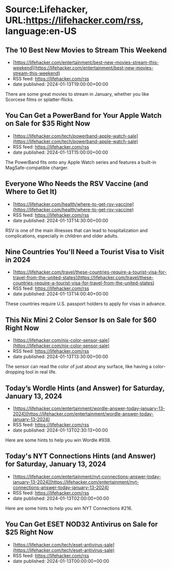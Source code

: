 # Source:Lifehacker, URL:https://lifehacker.com/rss, language:en-US

## The 10 Best New Movies to Stream This Weekend
 - [https://lifehacker.com/entertainment/best-new-movies-stream-this-weekend](https://lifehacker.com/entertainment/best-new-movies-stream-this-weekend)
 - RSS feed: https://lifehacker.com/rss
 - date published: 2024-01-13T19:00:00+00:00

There are some great movies to stream in January, whether you like Scorcese films or splatter-flicks.

## You Can Get a PowerBand for Your Apple Watch on Sale for $35 Right Now
 - [https://lifehacker.com/tech/powerband-apple-watch-sale](https://lifehacker.com/tech/powerband-apple-watch-sale)
 - RSS feed: https://lifehacker.com/rss
 - date published: 2024-01-13T15:00:00+00:00

The PowerBand fits onto any Apple Watch series and features a built-in MagSafe-compatible charger.

## Everyone Who Needs the RSV Vaccine (and Where to Get It)
 - [https://lifehacker.com/health/where-to-get-rsv-vaccine](https://lifehacker.com/health/where-to-get-rsv-vaccine)
 - RSS feed: https://lifehacker.com/rss
 - date published: 2024-01-13T14:30:00+00:00

RSV is one of the main illnesses that can lead to hospitalization and complications, especially in children and older adults.

## Nine Countries You'll Need a Tourist Visa to Visit in 2024
 - [https://lifehacker.com/travel/these-countries-require-a-tourist-visa-for-travel-from-the-united-states](https://lifehacker.com/travel/these-countries-require-a-tourist-visa-for-travel-from-the-united-states)
 - RSS feed: https://lifehacker.com/rss
 - date published: 2024-01-13T14:00:40+00:00

These countries require U.S. passport holders to apply for visas in advance.

## This Nix Mini 2 Color Sensor Is on Sale for $60 Right Now
 - [https://lifehacker.com/nix-color-sensor-sale](https://lifehacker.com/nix-color-sensor-sale)
 - RSS feed: https://lifehacker.com/rss
 - date published: 2024-01-13T13:30:00+00:00

The sensor can read the color of just about any surface, like having a color-dropping tool in real life.

## Today’s Wordle Hints (and Answer) for Saturday, January 13, 2024
 - [https://lifehacker.com/entertainment/wordle-answer-today-january-13-2024](https://lifehacker.com/entertainment/wordle-answer-today-january-13-2024)
 - RSS feed: https://lifehacker.com/rss
 - date published: 2024-01-13T02:30:13+00:00

Here are some hints to help you win Wordle #938.

## Today's NYT Connections Hints (and Answer) for Saturday, January 13, 2024
 - [https://lifehacker.com/entertainment/nyt-connections-answer-today-january-13-2024](https://lifehacker.com/entertainment/nyt-connections-answer-today-january-13-2024)
 - RSS feed: https://lifehacker.com/rss
 - date published: 2024-01-13T02:00:00+00:00

Here are some hints to help you win NYT Connections #216.

## You Can Get ESET NOD32 Antivirus on Sale for $25 Right Now
 - [https://lifehacker.com/tech/eset-antivirus-sale](https://lifehacker.com/tech/eset-antivirus-sale)
 - RSS feed: https://lifehacker.com/rss
 - date published: 2024-01-13T00:00:00+00:00



